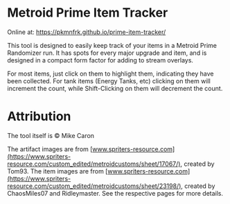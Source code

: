Metroid Prime Item Tracker
==========================

Online at: https://pkmnfrk.github.io/prime-item-tracker/

This tool is designed to easily keep track of your items in a Metroid Prime Randomizer run. It has
spots for every major upgrade and item, and is designed in a compact form factor for adding to
stream overlays.

For most items, just click on them to highlight them, indicating they have been collected. For tank
items (Energy Tanks, etc) clicking on them will increment the count, while Shift-Clicking on them
will decrement the count.

Attribution
===========

The tool itself is &copy; Mike Caron

The artifact images are from
[www.spriters-resource.com](https://www.spriters-resource.com/custom_edited/metroidcustoms/sheet/17067/),
created by Tom93. The item images are from
[www.spriters-resource.com](https://www.spriters-resource.com/custom_edited/metroidcustoms/sheet/23198/),
created by ChaosMiles07 and Ridleymaster. See the respective pages for more details.